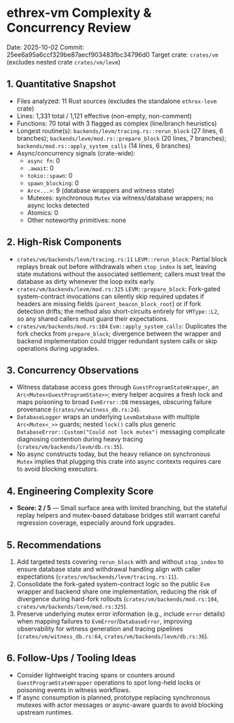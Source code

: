 # ethrex-vm Complexity & Concurrency Review

Date: 2025-10-02
Commit: 25ee6a95a6ccf329be87aecf903483fbc34796d0
Target crate: `crates/vm` (excludes nested crate `crates/vm/levm`)

## 1. Quantitative Snapshot
- Files analyzed: 11 Rust sources (excludes the standalone `ethrex-levm` crate)
- Lines: 1,331 total / 1,121 effective (non-empty, non-comment)
- Functions: 70 total with 3 flagged as complex (line/branch heuristics)
- Longest routine(s): `backends/levm/tracing.rs::rerun_block` (27 lines, 6 branches); `backends/levm/mod.rs::prepare_block` (20 lines, 7 branches); `backends/mod.rs::apply_system_calls` (14 lines, 6 branches)
- Async/concurrency signals (crate-wide):
  - `async fn`: 0
  - `.await`: 0
  - `tokio::spawn`: 0
  - `spawn_blocking`: 0
  - `Arc<...>`: 9 (database wrappers and witness state)
  - Mutexes: synchronous `Mutex` via witness/database wrappers; no async locks detected
  - Atomics: 0
  - Other noteworthy primitives: none

## 2. High-Risk Components
- `crates/vm/backends/levm/tracing.rs:11` `LEVM::rerun_block`: Partial block replays break out before withdrawals when `stop_index` is set, leaving state mutations without the associated settlement; callers must treat the database as dirty whenever the loop exits early.
- `crates/vm/backends/levm/mod.rs:325` `LEVM::prepare_block`: Fork-gated system-contract invocations can silently skip required updates if headers are missing fields (`parent_beacon_block_root`) or if fork detection drifts; the method also short-circuits entirely for `VMType::L2`, so any shared callers must guard their expectations.
- `crates/vm/backends/mod.rs:104` `Evm::apply_system_calls`: Duplicates the fork checks from `prepare_block`; divergence between the wrapper and backend implementation could trigger redundant system calls or skip operations during upgrades.

## 3. Concurrency Observations
- Witness database access goes through `GuestProgramStateWrapper`, an `Arc<Mutex<GuestProgramState>>`; every helper acquires a fresh lock and maps poisoning to broad `EvmError::DB` messages, obscuring failure provenance (`crates/vm/witness_db.rs:24`).
- `DatabaseLogger` wraps an underlying `LevmDatabase` with multiple `Arc<Mutex<_>>` guards; nested `lock()` calls plus generic `DatabaseError::Custom("Could not lock mutex")` messaging complicate diagnosing contention during heavy tracing (`crates/vm/backends/levm/db.rs:35`).
- No async constructs today, but the heavy reliance on synchronous `Mutex` implies that plugging this crate into async contexts requires care to avoid blocking executors.

## 4. Engineering Complexity Score
- **Score: 2 / 5** — Small surface area with limited branching, but the stateful replay helpers and mutex-based database bridges still warrant careful regression coverage, especially around fork upgrades.

## 5. Recommendations
1. Add targeted tests covering `rerun_block` with and without `stop_index` to ensure database state and withdrawal handling align with caller expectations (`crates/vm/backends/levm/tracing.rs:11`).
2. Consolidate the fork-gated system-contract logic so the public `Evm` wrapper and backend share one implementation, reducing the risk of divergence during hard-fork rollouts (`crates/vm/backends/mod.rs:104`, `crates/vm/backends/levm/mod.rs:325`).
3. Preserve underlying mutex error information (e.g., include `error` details) when mapping failures to `EvmError`/`DatabaseError`, improving observability for witness generation and tracing pipelines (`crates/vm/witness_db.rs:64`, `crates/vm/backends/levm/db.rs:36`).

## 6. Follow-Ups / Tooling Ideas
- Consider lightweight tracing spans or counters around `GuestProgramStateWrapper` operations to spot long-held locks or poisoning events in witness workflows.
- If async consumption is planned, prototype replacing synchronous mutexes with actor messages or async-aware guards to avoid blocking upstream runtimes.
